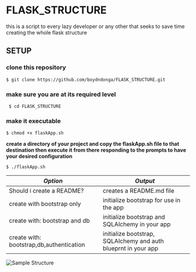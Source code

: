 # FLASK_STRUCTURE
this is a script to every lazy developer or any other that seeks to save time creating the whole flask structure

## SETUP

### clone this repository

``` $ git clone https://github.com/boydndonga/FLASK_STRUCTURE.git ```

### make sure you are at its required level

``` $ cd FLASK_STRUCTURE```

### make it executable

``` $ chmod +x flaskApp.sh ```

**create a directory of your project and copy the flaskApp.sh file to that destination then execute it from there responding to the prompts to have your desired configuration**

``` $ ./flaskApp.sh ```

| *Option* | *Output* 
--- | --- 
Should i create a README? | creates a README.md file
create with bootstrap only | initialize bootstrap for use in the app
create with: bootstrap and db | initialize bootstrap and SQLAlchemy in your app
create with: bootstrap,db,authentication | initialize bootstrap, SQLAlchemy and auth blueprnt in your app


![Sample Structure](flaskStructure.png)